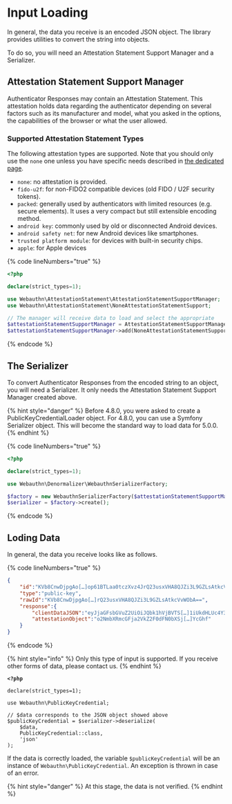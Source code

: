 # Input Loading

In general, the data you receive is an encoded JSON object. The library provides utilities to convert the string into objects.

To do so, you will need an Attestation Statement Support Manager and a Serializer.

## Attestation Statement Support Manager

Authenticator Responses may contain an Attestation Statement. This attestation holds data regarding the authenticator depending on several factors such as its manufacturer and model, what you asked in the options, the capabilities of the browser or what the user allowed.

### Supported Attestation Statement Types

The following attestation types are supported. Note that you should only use the `none` one unless you have specific needs described in [the dedicated page](../webauthn-in-a-nutshell/attestation-and-metadata-statement.md).

* `none`: no attestation is provided.
* `fido-u2f`: for non-FIDO2 compatible devices (old FIDO / U2F security tokens).
* `packed`: generally used by authenticators with limited resources (e.g. secure elements). It uses a very compact but still extensible encoding method.
* `android key`: commonly used by old or disconnected Android devices.
* `android safety net`: for new Android devices like smartphones.
* `trusted platform module`: for devices with built-in security chips.
* `apple`: for Apple devices

{% code lineNumbers="true" %}
```php
<?php

declare(strict_types=1);

use Webauthn\AttestationStatement\AttestationStatementSupportManager;
use Webauthn\AttestationStatement\NoneAttestationStatementSupport;

// The manager will receive data to load and select the appropriate 
$attestationStatementSupportManager = AttestationStatementSupportManager::create();
$attestationStatementSupportManager->add(NoneAttestationStatementSupport::create());
```
{% endcode %}

## The Serializer

To convert Authenticator Responses from the encoded string to an object, you will need a Serializer. It only needs the Attestation Statement Support Manager created above.

{% hint style="danger" %}
Before 4.8.0, you were asked to create a PublicKeyCredentialLoader object. For 4.8.0, you can use a Symfony Serializer object. This will become the standard way to load data for 5.0.0.
{% endhint %}

{% code lineNumbers="true" %}
```php
<?php

declare(strict_types=1);

use Webauthn\Denormalizer\WebauthnSerializerFactory;

$factory = new WebauthnSerializerFactory($attestationStatementSupportManager)
$serializer = $factory->create();
```
{% endcode %}

## Loding Data

In general, the data you receive looks like as follows.

{% code lineNumbers="true" %}
```json
{
    "id":"KVb8CnwDjpgAo[…]op61BTLaa0tczXvz4JrQ23usxVHA8QJZi3L9GZLsAtkcVvWObA",
    "type":"public-key",
    "rawId":"KVb8CnwDjpgAo[…]rQ23usxVHA8QJZi3L9GZLsAtkcVvWObA==",
    "response":{
        "clientDataJSON":"eyJjaGFsbGVuZ2UiOiJQbk1hVjBVTS[…]1iUkdHLUc4Y3BDSdGUifQ==",
        "attestationObject":"o2NmbXRmcGFja2VkZ2F0dFN0bXSj[…]YcGhf"
    }
}
```
{% endcode %}

{% hint style="info" %}
Only this type of input is supported. If you receive other forms of data, please contact us.
{% endhint %}

<pre class="language-php" data-line-numbers><code class="lang-php"><strong>&#x3C;?php
</strong>
declare(strict_types=1);

use Webauthn\PublicKeyCredential;

// $data corresponds to the JSON object showed above
$publicKeyCredential = $serializer->deserialize(
    $data,
    PublicKeyCredential::class,
    'json'
);
</code></pre>

If the data is correctly loaded, the variable `$publicKeyCredential` will be an instance of `Webauthn\PublicKeyCredential`. An exception is thrown in case of an error.

{% hint style="danger" %}
At this stage, the data is not verified.
{% endhint %}
